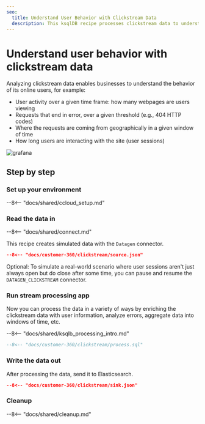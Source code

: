 ```yaml
---
seo:
  title: Understand User Behavior with Clickstream Data 
  description: This ksqlDB recipe processes clickstream data to understand the behavior of its online users.
---
```


# Understand user behavior with clickstream data

Analyzing clickstream data enables businesses to understand the behavior of its online users, for example:

- User activity over a given time frame: how many webpages are users viewing
- Requests that end in error, over a given threshold (e.g., 404 HTTP codes)
- Where the requests are coming from geographically in a given window of time
- How long users are interacting with the site (user sessions)

![grafana](../../img/clickstream.png)

## Step by step

### Set up your environment

--8<-- "docs/shared/ccloud_setup.md"

### Read the data in

--8<-- "docs/shared/connect.md"

This recipe creates simulated data with the `Datagen` connector.

```json
--8<-- "docs/customer-360/clickstream/source.json"
```

Optional: To simulate a real-world scenario where user sessions aren't just always open but do close after some time, you can pause and resume the `DATAGEN_CLICKSTREAM` connector.

### Run stream processing app

Now you can process the data in a variety of ways by enriching the clickstream data with user information, analyze errors, aggregate data into windows of time, etc.

--8<-- "docs/shared/ksqlb_processing_intro.md"

```sql
--8<-- "docs/customer-360/clickstream/process.sql"
```

### Write the data out

After processing the data, send it to Elasticsearch.

```json
--8<-- "docs/customer-360/clickstream/sink.json"
```

### Cleanup

--8<-- "docs/shared/cleanup.md"
